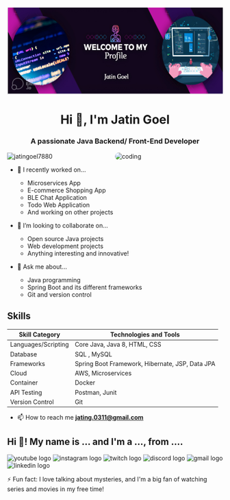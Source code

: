 ![Header](banner.jpg)
<h1 align="center">Hi 👋, I'm Jatin Goel</h1>
<h3 align="center">A passionate Java Backend/ Front-End Developer</h3>

<img align="right" alt="coding" width="50%" src="https://cdn.dribbble.com/users/1292677/screenshots/6139167/avento.gif" style="border-radius: 10px;">

<p align="left"> <img src="https://komarev.com/ghpvc/?username=jatingoel7880&label=Profile%20views&color=0e75b6&style=flat-square" alt="jatingoel7880" /> </p>

- 🌱 I recently worked on...
  - Microservices App
  - E-commerce Shopping App
  - BLE Chat Application
  - Todo Web Application
  - And working on other projects 

- 👯 I’m looking to collaborate on...
  - Open source Java projects
  - Web development projects
  - Anything interesting and innovative!

- 💬 Ask me about...
  - Java programming
  - Spring Boot and its different frameworks
  - Git and version control

## Skills

| Skill Category       | Technologies and Tools               |
|----------------------|--------------------------------------|
| Languages/Scripting  | Core Java, Java 8, HTML, CSS         |
| Database             | SQL , MySQL                          |
| Frameworks           | Spring Boot Framework, Hibernate, JSP, Data JPA|
| Cloud                | AWS, Microservices                   |
| Container            | Docker                               |
| API Testing          | Postman, Junit                       |
| Version Control      | Git                                  |

- 📫 How to reach me **jating.0311@gmail.com**

<h2 align="left">Hi 👋! My name is ... and I'm a ..., from ....</h2>



<div align="left">
  <img src="https://img.shields.io/static/v1?message=Youtube&logo=youtube&label=&color=FF0000&logoColor=white&labelColor=&style=for-the-badge" height="35" alt="youtube logo"  />
  <img src="https://img.shields.io/static/v1?message=Instagram&logo=instagram&label=&color=E4405F&logoColor=white&labelColor=&style=for-the-badge" height="35" alt="instagram logo"  />
  <img src="https://img.shields.io/static/v1?message=Twitch&logo=twitch&label=&color=9146FF&logoColor=white&labelColor=&style=for-the-badge" height="35" alt="twitch logo"  />
  <img src="https://img.shields.io/static/v1?message=Discord&logo=discord&label=&color=7289DA&logoColor=white&labelColor=&style=for-the-badge" height="35" alt="discord logo"  />
  <img src="https://img.shields.io/static/v1?message=Gmail&logo=gmail&label=&color=D14836&logoColor=white&labelColor=&style=for-the-badge" height="35" alt="gmail logo"  />
  <img src="https://img.shields.io/static/v1?message=LinkedIn&logo=linkedin&label=&color=0077B5&logoColor=white&labelColor=&style=for-the-badge" height="35" alt="linkedin logo"  />
</div>




⚡ Fun fact: I love talking about mysteries, and I'm a big fan of watching series and movies in my free time!
